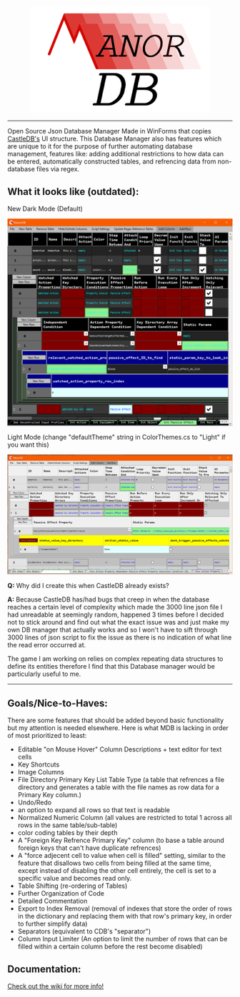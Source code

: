 <center><img src="https://raw.githubusercontent.com/KnightNine/ManorDB/master/Images/logowback.png" alt="Logo" width="400" > </center>
<hr>
<p>
Open Source Json Database Manager Made in WinForms that copies <a href = "https://github.com/ncannasse/castle">CastleDB's</a> UI structure. 
This Database Manager also has features which are unique to it for the purpose of further automating database management, features like: adding additional restrictions to how data can be entered, automatically constructed tables, and refrencing data from non-database files via regex.
</p>

<h2>What it looks like (outdated):</h2>
<p>New Dark Mode (Default)</p>
<center><img src="https://raw.githubusercontent.com/KnightNine/ManorDB/master/Images/darkmode.PNG" alt="Logo" width="900" > </center>
<p>Light Mode (change "defaultTheme" string in ColorThemes.cs to "Light" if you want this)</p>
<center><img src="https://raw.githubusercontent.com/KnightNine/ManorDB/master/Images/lightmode.PNG" alt="Logo" width="900" > </center>


<p>
<b>Q:</b> Why did I create this when CastleDB already exists?
</p>
<p>
<b>A:</b> Because CastleDB has/had bugs that creep in when the database reaches a certain level of complexity which made the 3000 line json file I had unreadable at seemingly random, happened 3 times before I decided not to stick around and find out what the exact issue was and just make my own DB manager that actually works and so I won't have to sift through 3000 lines of json script to fix the issue as there is no indication of what line the read error occurred at.

The game I am working on relies on complex repeating data structures to define its entities therefore I find that this Database manager would be particularly useful to me.
</p>



<hr>
<h2>Goals/Nice-to-Haves:</h2>
<p>
  There are some features that should be added beyond basic functionality but my attention is needed elsewhere. Here is what MDB is lacking in order of most prioritized to least:
<p/>
<ul>
  <li>Editable "on Mouse Hover" Column Descriptions + text editor for text cells</li>
  <li>Key Shortcuts</li>
  <li>Image Columns</li>
  <li>File Directory Primary Key List Table Type (a table that refrences a file directory and generates a table with the file names as row data for a Primary Key column.)</li>
  <li>Undo/Redo</li>
  <li>an option to expand all rows so that text is readable</li>
  <li> Normalized Numeric Column (all values are restricted to total 1 across all rows in the same table/sub-table)</li>
  <li>color coding tables by their depth</li>
  <li>A "Foreign Key Refrence Primary Key" column (to base a table around foreign keys that can't have duplicate refrences)</li>
  <li>A "force adjecent cell to value when cell is filled" setting, similar to the feature that disallows two cells from being filled at the same time, except instead of disabling the other cell entirely, the cell is set to a specific value and becomes read only. </li>
  <li>Table Shifting (re-ordering of Tables)</li>
  <li>Further Organization of Code</li>
  <li>Detailed Commentation</li>
  <li>Export to Index Removal (removal of indexes that store the order of rows in the dictionary and replacing them with that row's primary key, in order to further simplify data)</li>
  <li>Separators (equivalent to CDB's "separator")</li>
  <li>Column Input Limiter (An option to limit the number of rows that can be filled within a certain column before the rest become disabled)</li>
 
 
</ul>


<h2>Documentation:</h2>
<a href= "https://github.com/KnightNine/ManorDB/wiki"> Check out the wiki for more info! </a>

